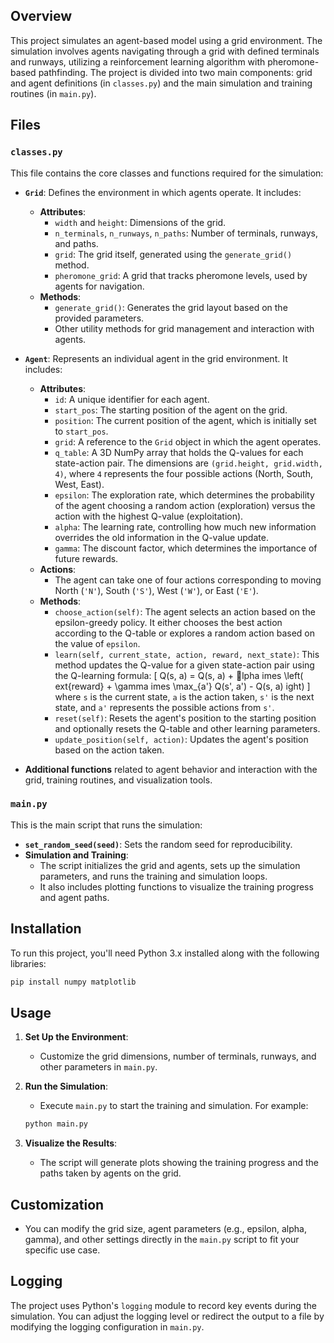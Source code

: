 ## Overview

This project simulates an agent-based model using a grid environment. The simulation involves agents navigating through a grid with defined terminals and runways, utilizing a reinforcement learning algorithm with pheromone-based pathfinding. The project is divided into two main components: grid and agent definitions (in `classes.py`) and the main simulation and training routines (in `main.py`).

## Files

### `classes.py`

This file contains the core classes and functions required for the simulation:

- **`Grid`**: Defines the environment in which agents operate. It includes:
  - **Attributes**:
    - `width` and `height`: Dimensions of the grid.
    - `n_terminals`, `n_runways`, `n_paths`: Number of terminals, runways, and paths.
    - `grid`: The grid itself, generated using the `generate_grid()` method.
    - `pheromone_grid`: A grid that tracks pheromone levels, used by agents for navigation.
  - **Methods**:
    - `generate_grid()`: Generates the grid layout based on the provided parameters.
    - Other utility methods for grid management and interaction with agents.
- **`Agent`**: Represents an individual agent in the grid environment. It includes:
  - **Attributes**:
    - `id`: A unique identifier for each agent.
    - `start_pos`: The starting position of the agent on the grid.
    - `position`: The current position of the agent, which is initially set to `start_pos`.
    - `grid`: A reference to the `Grid` object in which the agent operates.
    - `q_table`: A 3D NumPy array that holds the Q-values for each state-action pair. The dimensions are `(grid.height, grid.width, 4)`, where `4` represents the four possible actions (North, South, West, East).
    - `epsilon`: The exploration rate, which determines the probability of the agent choosing a random action (exploration) versus the action with the highest Q-value (exploitation).
    - `alpha`: The learning rate, controlling how much new information overrides the old information in the Q-value update.
    - `gamma`: The discount factor, which determines the importance of future rewards.
  - **Actions**:
    - The agent can take one of four actions corresponding to moving North (`'N'`), South (`'S'`), West (`'W'`), or East (`'E'`).
  - **Methods**:
    - `choose_action(self)`: The agent selects an action based on the epsilon-greedy policy. It either chooses the best action according to the Q-table or explores a random action based on the value of `epsilon`.
    - `learn(self, current_state, action, reward, next_state)`: This method updates the Q-value for a given state-action pair using the Q-learning formula:
    \[
    Q(s, a) = Q(s, a) + lpha 	imes \left( 	ext{reward} + \gamma 	imes \max_{a'} Q(s', a') - Q(s, a) 
ight)
    \]
    where `s` is the current state, `a` is the action taken, `s'` is the next state, and `a'` represents the possible actions from `s'`.
    - `reset(self)`: Resets the agent's position to the starting position and optionally resets the Q-table and other learning parameters.
    - `update_position(self, action)`: Updates the agent's position based on the action taken.

- **Additional functions** related to agent behavior and interaction with the grid, training routines, and visualization tools.

### `main.py`

This is the main script that runs the simulation:

- **`set_random_seed(seed)`**: Sets the random seed for reproducibility.
- **Simulation and Training**:
  - The script initializes the grid and agents, sets up the simulation parameters, and runs the training and simulation loops.
  - It also includes plotting functions to visualize the training progress and agent paths.

## Installation

To run this project, you'll need Python 3.x installed along with the following libraries:

```bash
pip install numpy matplotlib
```

## Usage

1. **Set Up the Environment**:
   - Customize the grid dimensions, number of terminals, runways, and other parameters in `main.py`.
   
2. **Run the Simulation**:
   - Execute `main.py` to start the training and simulation. For example:
   
   ```bash
   python main.py
   ```

3. **Visualize the Results**:
   - The script will generate plots showing the training progress and the paths taken by agents on the grid.

## Customization

- You can modify the grid size, agent parameters (e.g., epsilon, alpha, gamma), and other settings directly in the `main.py` script to fit your specific use case.

## Logging

The project uses Python's `logging` module to record key events during the simulation. You can adjust the logging level or redirect the output to a file by modifying the logging configuration in `main.py`.
